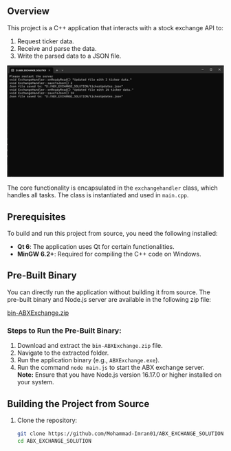 ## Overview

This project is a C++ application that interacts with a stock exchange API to:
1. Request ticker data.
2. Receive and parse the data.
3. Write the parsed data to a JSON file.

![Console Screenshot](https://github.com/Mohammad-Imran01/ABX_EXCHANGE_SOLUTION/blob/master/consoleSS.png)

The core functionality is encapsulated in the `exchangehandler` class, which handles all tasks. The class is instantiated and used in `main.cpp`.

## Prerequisites

To build and run this project from source, you need the following installed:

- **Qt 6**: The application uses Qt for certain functionalities.
- **MinGW 6.2+**: Required for compiling the C++ code on Windows.

## Pre-Built Binary

You can directly run the application without building it from source. The pre-built binary and Node.js server are available in the following zip file:

[bin-ABXExchange.zip](https://github.com/Mohammad-Imran01/ABX_EXCHANGE_SOLUTION/bin-ABXExchange.zip)

### Steps to Run the Pre-Built Binary:
1. Download and extract the `bin-ABXExchange.zip` file.
2. Navigate to the extracted folder.
3. Run the application binary (e.g., `ABXExchange.exe`).
4. Run the command `node main.js` to start the ABX exchange server.  
   **Note:** Ensure that you have Node.js version 16.17.0 or higher installed on your system.

## Building the Project from Source

1. Clone the repository:
   ```bash
   git clone https://github.com/Mohammad-Imran01/ABX_EXCHANGE_SOLUTION.git
   cd ABX_EXCHANGE_SOLUTION
